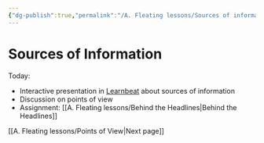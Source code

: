 ```yaml
---
{"dg-publish":true,"permalink":"/A. Fleating lessons/Sources of information/","tags":["gardenEntry"]}
---
```


# Sources of Information

Today:
- Interactive presentation in [Learnbeat](https://inloggen.learnbeat.nl) about sources of information
- Discussion on points of view
- Assignment: [[A. Fleating lessons/Behind the Headlines\|Behind the Headlines]]

[[A. Fleating lessons/Points of View\|Next page]]